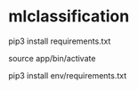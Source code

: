 # mlclassification

pip3 install requirements.txt

source app/bin/activate

pip3 install env/requirements.txt

